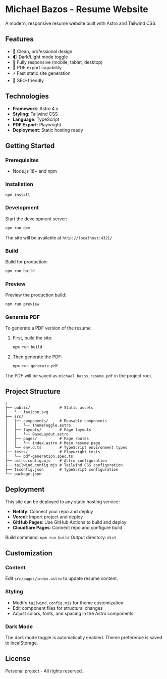 # Michael Bazos - Resume Website

A modern, responsive resume website built with Astro and Tailwind CSS.

## Features

- 🎨 Clean, professional design
- 🌓 Dark/Light mode toggle
- 📱 Fully responsive (mobile, tablet, desktop)
- 📄 PDF export capability
- ⚡ Fast static site generation
- 🎯 SEO-friendly

## Technologies

- **Framework**: Astro 4.x
- **Styling**: Tailwind CSS
- **Language**: TypeScript
- **PDF Export**: Playwright
- **Deployment**: Static hosting ready

## Getting Started

### Prerequisites

- Node.js 18+ and npm

### Installation

```bash
npm install
```

### Development

Start the development server:

```bash
npm run dev
```

The site will be available at `http://localhost:4321/`

### Build

Build for production:

```bash
npm run build
```

### Preview

Preview the production build:

```bash
npm run preview
```

### Generate PDF

To generate a PDF version of the resume:

1. First, build the site:
   ```bash
   npm run build
   ```

2. Then generate the PDF:
   ```bash
   npm run generate-pdf
   ```

The PDF will be saved as `michael_bazos_resume.pdf` in the project root.

## Project Structure

```
/
├── public/             # Static assets
│   └── favicon.svg
├── src/
│   ├── components/     # Reusable components
│   │   └── ThemeToggle.astro
│   ├── layouts/        # Page layouts
│   │   └── BaseLayout.astro
│   ├── pages/          # Page routes
│   │   └── index.astro # Main resume page
│   └── env.d.ts        # TypeScript environment types
├── tests/              # Playwright tests
│   └── pdf-generation.spec.ts
├── astro.config.mjs    # Astro configuration
├── tailwind.config.mjs # Tailwind CSS configuration
├── tsconfig.json       # TypeScript configuration
└── package.json
```

## Deployment

This site can be deployed to any static hosting service:

- **Netlify**: Connect your repo and deploy
- **Vercel**: Import project and deploy
- **GitHub Pages**: Use GitHub Actions to build and deploy
- **Cloudflare Pages**: Connect repo and configure build

Build command: `npm run build`
Output directory: `dist`

## Customization

### Content

Edit `src/pages/index.astro` to update resume content.

### Styling

- Modify `tailwind.config.mjs` for theme customization
- Edit component files for structural changes
- Adjust colors, fonts, and spacing in the Astro components

### Dark Mode

The dark mode toggle is automatically enabled. Theme preference is saved to localStorage.

## License

Personal project - All rights reserved.
